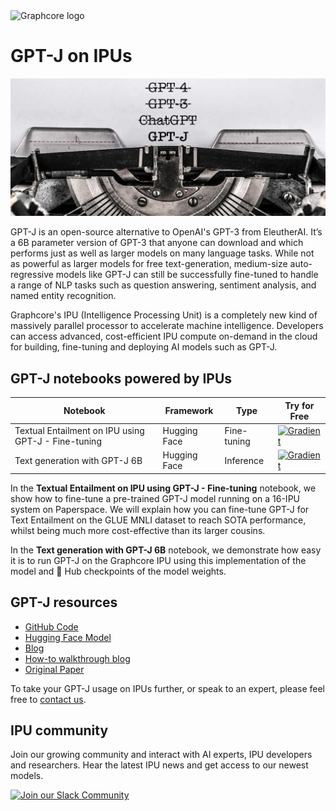 <picture>
  <source media="(prefers-color-scheme: dark)" srcset="https://user-images.githubusercontent.com/81682248/226963550-21eaaf59-ee3c-49a9-8e75-b76d740ddd09.png">
  <img width="300" alt="Graphcore logo" src="https://user-images.githubusercontent.com/81682248/226963440-9cae0ac4-ebf5-407a-9870-5679e434cada.png">
</picture>

# GPT-J on IPUs

![GPT-J header](gpt-j-header.jpg)

GPT-J is an open-source alternative to OpenAI's GPT-3 from EleutherAI. It’s a 6B parameter version of GPT-3 that anyone can download and which performs just as well as larger models on many language tasks. While not as powerful as larger models for free text-generation, medium-size auto-regressive models like GPT-J can still be successfully fine-tuned to handle a range of NLP tasks such as question answering, sentiment analysis, and named entity recognition.

Graphcore's IPU (Intelligence Processing Unit) is a completely new kind of massively parallel processor to accelerate machine intelligence. Developers can access advanced, cost-efficient IPU compute on-demand in the cloud for building, fine-tuning and deploying AI models such as GPT-J.


## GPT-J notebooks powered by IPUs

| Notebook | Framework | Type | Try for Free
| ------------- | ------------- | ------------- | ------------- |
| Textual Entailment on IPU using GPT-J - Fine-tuning | Hugging Face | Fine-tuning | [![Gradient](https://assets.paperspace.io/img/gradient-badge.svg)](https://ipu.dev/czHSUi)
| Text generation with GPT-J 6B | Hugging Face | Inference | [![Gradient](https://assets.paperspace.io/img/gradient-badge.svg)](https://ipu.dev/OMBQrl)

In the **Textual Entailment on IPU using GPT-J - Fine-tuning** notebook, we show how to fine-tune a pre-trained GPT-J model running on a 16-IPU system on Paperspace. We will explain how you can fine-tune GPT-J for Text Entailment on the GLUE MNLI dataset to reach SOTA performance, whilst being much more cost-effective than its larger cousins.

In the **Text generation with GPT-J 6B** notebook, we demonstrate how easy it is to run GPT-J on the Graphcore IPU using this implementation of the model and 🤗 Hub checkpoints of the model weights.


## GPT-J resources

* [GitHub Code](https://github.com/graphcore/Gradient-HuggingFace/tree/main/gptj-text-generation)
* [Hugging Face Model](https://huggingface.co/EleutherAI/gpt-j-6b)
* [Blog](https://www.graphcore.ai/posts/fine-tuned-gpt-j-a-cost-effective-alternative-to-gpt-4-for-nlp-tasks)
* [How-to walkthrough blog](https://www.graphcore.ai/posts/gpt-j-fine-tuning-tutorial-walkthrough)
* [Original Paper](https://arxiv.org/abs/2212.04356)

To take your GPT-J usage on IPUs further, or speak to an expert, please feel free to [contact us](https://www.graphcore.ai/contact).

## IPU community

Join our growing community and interact with AI experts, IPU developers and researchers. Hear the latest IPU news and get access to our newest models.

[![Join our Slack Community](https://img.shields.io/badge/Slack-Join%20Graphcore's%20Community-blue?style=flat-square&logo=slack)](https://www.graphcore.ai/join-community)
